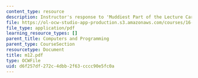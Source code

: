 ```yaml
---
content_type: resource
description: Instructor's response to 'Muddiest Part of the Lecture Cards'.
file: https://ol-ocw-studio-app-production.s3.amazonaws.com/courses/16-01-unified-engineering-i-ii-iii-iv-fall-2005-spring-2006/d6f257df272c4dbb2f63cccc90e5fc0a_m12.pdf
file_type: application/pdf
learning_resource_types: []
parent_title: Computers and Programming
parent_type: CourseSection
resourcetype: Document
title: m12.pdf
type: OCWFile
uid: d6f257df-272c-4dbb-2f63-cccc90e5fc0a
---
```

